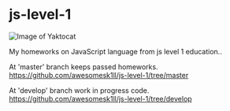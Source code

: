 # js-level-1

![Image of Yaktocat](https://geekbrains.ru/favicon-196x196.png)

My homeworks on JavaScript language from js level 1 education..

At 'master' branch keeps passed homeworks.
https://github.com/awesomesk1ll/js-level-1/tree/master

At 'develop' branch work in progress code.
https://github.com/awesomesk1ll/js-level-1/tree/develop
